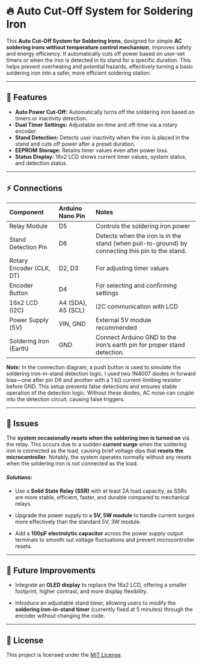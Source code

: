 # 🔥 Auto Cut-Off System for Soldering Iron  

This **Auto Cut-Off System for Soldering Irons**, designed for simple **AC soldering irons without temperature control mechanism**, improves safety and energy efficiency. It automatically cuts off power based on user-set timers or when the iron is detected in its stand for a specific duration. This helps prevent overheating and potential hazards, effectively turning a basic soldering iron into a safer, more efficient soldering station.

---

## 🚀 Features  
- **Auto Power Cut-Off:** Automatically turns off the soldering iron based on timers or inactivity detection.  
- **Dual Timer Settings:** Adjustable on-time and off-time via a rotary encoder.  
- **Stand Detection:** Detects user inactivity when the iron is placed in the stand and cuts off power after a preset duration.  
- **EEPROM Storage:** Retains timer values even after power loss.  
- **Status Display:** 16x2 LCD shows current timer values, system status, and detection status.    

---

## ⚡ Connections
|       **Component**       |  **Arduino Nano Pin**  |              **Notes**               |
|:--------------------------|:-----------------------|:-------------------------------------|
| Relay Module              | D5                     | Controls the soldering iron power    |
| Stand Detection Pin       | D6                     | Detects when the iron is in the stand (when pull-to-ground) by connecting this pin to the stand. |
| Rotary Encoder (CLK, DT)  | D2, D3                 | For adjusting timer values          |
| Encoder Button            | D4                     | For selecting and confirming settings |
| 16x2 LCD (I2C)            | A4 (SDA), A5 (SCL)     | I2C communication with LCD          |
| Power Supply (5V)         | VIN, GND               | External 5V module recommended       |
| Soldering Iron (Earth)    | GND                    | Connect Arduino GND to the iron’s earth pin for proper stand detection. |

***Note:***
In the connection diagram, a push button is used to simulate the soldering iron-in-stand detection logic. I used two 1N4007 diodes in forward bias—one after pin D6 and another with a 1 kΩ current-limiting resistor before GND. This setup prevents false detections and ensures stable operation of the detection logic. Without these diodes, AC noise can couple into the detection circuit, causing false triggers. 

---

## 🐞 Issues  
The **system occasionally resets when the soldering iron is turned on** via the relay. This occurs due to a sudden **current surge** when the soldering iron is connected as the load, causing brief voltage dips that **resets the microcontroller**. Notably, the system operates normally without any resets when the soldering iron is not connected as the load.

#### ***Solutions:*** 
- Use a **Solid State Relay (SSR)** with at least 2A load capacity, as SSRs are more stable, efficient, faster, and durable compared to mechanical relays.

- Upgrade the power supply to a **5V, 5W module** to handle current surges more effectively than the standard 5V, 3W module.

- Add a **100μF electrolytic capacitor** across the power supply output terminals to smooth out voltage fluctuations and prevent microcontroller resets. 

---

## 🌟 Future Improvements  
- Integrate an **OLED display** to replace the 16x2 LCD, offering a smaller footprint, higher contrast, and more display flexibility.

- Introduce an adjustable stand timer, allowing users to modify the **soldering iron-in-stand timer** (currently fixed at 5 minutes) through the encoder without changing the code.

---

## 📜 License  
This project is licensed under the [MIT License](LICENSE).  
